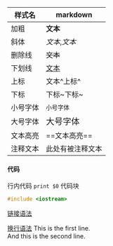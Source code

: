 |样式名|markdown|
|----|----|
|加粗|**文本**|
|斜体|*文本*,_文本_|
|删除线|~~文本~~|
|下划线|<u>文本</u>|
|上标|文本^上标^|
|下标|下标~下标~|
|小号字体|<small>小号字体</small>|
|大号字体|<big>大号字体</big>|
|文本高亮|==文本高亮==|
|注释文本|此处有被注释文本<!--看不见了吧-->|


#### 代码
行内代码 `print $0`
代码块 
```cpp 
#include <iostream>
``` 
[链接语法](https://markdown.com.cn/basic-syntax/links.html)


[换行语法](https://markdown.com.cn/basic-syntax/line-breaks.html)
This is the first line. <br> And this is the second line.